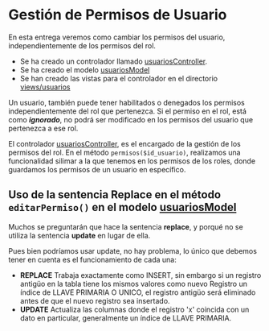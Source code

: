 # Gestión de Permisos de Usuario

En esta entrega veremos como cambiar los permisos del usuario, independientemente de los permisos del rol.

- Se ha creado un controlador llamado [usuariosController](../controllers/usuariosController.php).
- Se ha creado el modelo [usuariosModel](../models/usuariosModel.php)
- Se han creado las vistas para el controlador en el directorio [views/usuarios](../views/usuarios/)

Un usuario, también puede tener habilitados o denegados los permisos independientemente del rol que pertenezca. Si el permiso en el rol, está como **_ignorado_**, no podrá ser modificado en los permisos del usuario que pertenezca a ese rol.

El controlador [usuariosController](../controllers/usuariosController.php), es el encargado de la gestión de los permisos del rol. En el método `permisos($id_usuario)`, realizamos una funcionalidad silimar a la que tenemos en los permisos de los roles, donde guardamos los permisos de un usuario en específico.

## Uso de la sentencia Replace en el método `editarPermiso()` en el modelo [usuariosModel](../models/usuariosModel.php)

Muchos se preguntarán que hace la sentencia **replace**, y porqué no se utiliza la sentencia **update** en lugar de ella.

Pues bien podríamos usar update, no hay problema, lo único que debemos tener en cuenta es el funcionamiento de cada una:
- **REPLACE** Trabaja exactamente como INSERT, sin embargo si un registro antigüo en la tabla tiene los mismos valores como nuevo Registro un índice de LLAVE PRIMARIA O UNICO, el registro antigüo será eliminado antes de que el nuevo registro sea insertado.
- **UPDATE** Actualiza las columnas donde el registro 'x' coincida con un dato en particular, generalmente un índice de LLAVE PRIMARIA.


